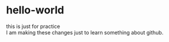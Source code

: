 # hello-world
this is just for practice<br>
I am making these changes just to learn something about github.
